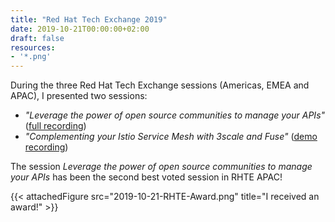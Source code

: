 ```yaml
---
title: "Red Hat Tech Exchange 2019"
date: 2019-10-21T00:00:00+02:00
draft: false
resources:
- '*.png'
---
```


During the three Red Hat Tech Exchange sessions (Americas, EMEA and APAC), I presented two sessions:

- _"Leverage the power of open source communities to manage your APIs"_ ([full recording](https://youtu.be/I2QutGqIzpA))
- _"Complementing your Istio Service Mesh with 3scale and Fuse"_ ([demo recording](https://www.youtube.com/watch?v=Wvrnzc7b9qw))

The session _Leverage the power of open source communities to manage your APIs_ has been the second best voted session in RHTE APAC!

{{< attachedFigure src="2019-10-21-RHTE-Award.png" title="I received an award!" >}}
